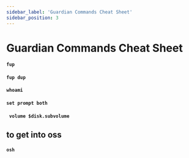 ```yaml
---
sidebar_label: 'Guardian Commands Cheat Sheet'
sidebar_position: 3
---
```


# Guardian Commands Cheat Sheet


#### ```fup```

#### ```fup dup```

#### ```whoami```

#### ```set prompt both```

#### ``` volume $disk.subvolume```

## to get into oss
#### ```osh ```
